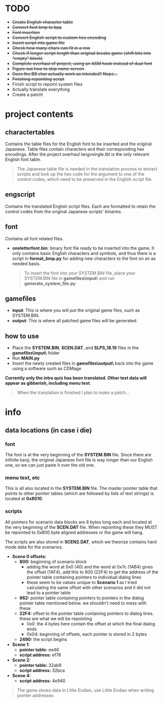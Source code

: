 # TODO

- ~~Create English character table~~
- ~~Convert font bmp to bpp~~
- ~~Font insertion~~
- ~~Convert English script to custom hex encoding~~
- ~~Insert script into game file~~
- ~~Check how many chars can fit in a row~~
- ~~Check if longer script length than original breaks game (shift bits into "empty" block)~~
- ~~Complete overhaul of project, using an ASM hook instead of dual font~~
- ~~Figure out how to skip name screen~~
- ~~Does the B8 char actually work as intended? Nope...~~
- ~~Finishing repointing script~~
- Finish script to repoint system files
- Actually translate everything
- Create a patch!

# project contents


## charactertables

Contains the table files for the English font to be inserted and the original Japanese. Table files contain characters and their corresponding hex encodings. 
After the project overhaul langvsingle.tbl is the only relevant English font table.
>The Japanese table file is needed in the translation process to extract scripts and look up the hex code for the argument to one of the control codes, which need to be preserved in the English script file.

## engscript

Contains the translated English script files. Each are formatted to retain the control codes from the original Japanese scripts' binaries. 

## font

Contains all font related files. 

- **oneletterfont.bin**: binary font file ready to be inserted into the game. It only contains basic English characters and symbols, and thus there is a script in **format_bmp.py** for adding new characters to the font on an as needed basis.

  >To insert the font into your SYSTEM.BIN file, place your SYSTEM.BIN file in **gamefiles\\input\\** and run **generate_system_file.py**

## gamefiles

- **input**: This is where you will put the original game files, such as SYSTEM.BIN.
- **output**: This is where all patched game files will be generated.


## how to use

- Place the **SYSTEM.BIN**, **SCEN.DAT**, and **SLPS_18.19** files in the **gamefiles\\input\\** folder
- Run **MAIN.py**
- Insert the newly created files in **gamefiles\\output\\** back into the game using a software such as CDMage

**Currently only the intro quiz has been translated. Other text data will appear as gibberish, including menu text.**

>When the translation is finished I plan to make a patch...
# info

## data locations (in case i die)

### font
The font is at the very beginning of the **SYSTEM.BIN** file. Since there are infinite kanji, the original Japanese font file is way longer than our English one, so we can just paste it over the old one.

### menu text, etc
This is all also located in the **SYSTEM.BIN** file. The master pointer table that points to other pointer tables (which are followed by lists of text strings) is located at **0x8010**.

### scripts
All pointers for scenario data blocks are 8 bytes long each and located at the very beginning of the **SCEN.DAT** file. When repointing these they MUST be repointed to 0x800 byte aligned addresses or the game will hang.

The scripts are also stored in **SCEN2.DAT**, which we theorize contains hard mode data for the scenarios.  

- **Scene 0 offsets:**
  - **800:** beginning of scenario block
    - adding the word at 0x0 (40) and the word at 0x7c (1AB4) gives the offset (1AF4), add this to 800 (22F4) to get the address of the pointer table containing pointers to individual dialog lines
    - these seem to be values unique to **Scenario 1** as I tried calculating the same offset with other scenarios and it did not lead to a pointer table
  - **962:** pointer table containing pointers to pointers in the dialog pointer table mentioned below. we shouldn't need to mess with these
  - **22F4:** offset to the pointer table containing pointers to dialog lines. these are what we will be repointing
    - 0x0: the 4 bytes here contain the offset at which the final dialog ends   
    - 0x04: beginning of offsets, each pointer is stored in 2 bytes
  - **2490:** the script begins
- **Scene 1:**
    - **pointer table:** ee46
    - **script address:** ef76 
- **Scene 2:** 
    - **pointer table:** 32ab8
    - **script address:** 32bca 
- **Scene 4:** 
    - **script address:** 4e940 
> The game stores data in Little Endian, use Little Endian when writing pointer addresses
